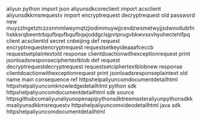 aliyun python import json aliyunsdkcoreclient import acsclient aliyunsdkkmsrequestv import encryptrequest decryptrequest old password new muyzzlngetztczzsnmmlweymqtzjiodimmuywjjcevdzwsmetwyjjsdwovduibfnhskksrqbeentrbqufbqufbqufbqxjoddgclsjpvtprugvbkwvsxvhyuhectehlfpq client acsclientid secret cnbeijing def request encryptrequestencryptrequest requestsetkeyideaaafceccb requestsetplaintextold response clientdoactionwithexceptionrequest print jsonloadsresponseciphertextblob def request decryptrequestdecryptrequest requestsetciphertextblobnew response clientdoactionwithexceptionrequest print jsonloadsresponseplaintext old name main consequence ref httpshelpaliyuncomdocumentdetailhtml httpshelpaliyuncomknowledgedetailhtml python sdk httpshelpaliyuncomdocumentdetailhtml sdk source httpsgithubcomaliyunaliyunopenapipythonsdktreemasteraliyunpythonsdkkmsaliyunsdkkmsrequestv httpshelpaliyuncomvideodetailhtml java sdk httpshelpaliyuncomdocumentdetailhtml